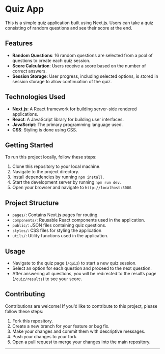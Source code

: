 # Quiz App

This is a simple quiz application built using Next.js. Users can take a quiz consisting of random questions and see their score at the end.

## Features

- **Random Questions**: 16 random questions are selected from a pool of questions to create each quiz session.
- **Score Calculation**: Users receive a score based on the number of correct answers.
- **Session Storage**: User progress, including selected options, is stored in session storage to allow continuation of the quiz.

## Technologies Used

- **Next.js**: A React framework for building server-side rendered applications.
- **React**: A JavaScript library for building user interfaces.
- **JavaScript**: The primary programming language used.
- **CSS**: Styling is done using CSS.

## Getting Started

To run this project locally, follow these steps:

1. Clone this repository to your local machine.
2. Navigate to the project directory.
3. Install dependencies by running `npm install`.
4. Start the development server by running `npm run dev`.
5. Open your browser and navigate to `http://localhost:3000`.

## Project Structure

- `pages/`: Contains Next.js pages for routing.
- `components/`: Reusable React components used in the application.
- `public/`: JSON files containing quiz questions.
- `styles/`: CSS files for styling the application.
- `utils/`: Utility functions used in the application.

## Usage

- Navigate to the quiz page (`/quiz`) to start a new quiz session.
- Select an option for each question and proceed to the next question.
- After answering all questions, you will be redirected to the results page (`/quiz/results`) to see your score.

## Contributing

Contributions are welcome! If you'd like to contribute to this project, please follow these steps:

1. Fork this repository.
2. Create a new branch for your feature or bug fix.
3. Make your changes and commit them with descriptive messages.
4. Push your changes to your fork.
5. Open a pull request to merge your changes into the main repository.

---
